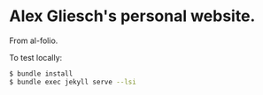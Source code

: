 # Alex Gliesch's personal website.

From al-folio.

To test locally: 
```bash
$ bundle install
$ bundle exec jekyll serve --lsi
```